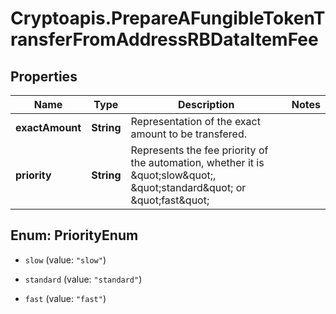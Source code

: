 # Cryptoapis.PrepareAFungibleTokenTransferFromAddressRBDataItemFee

## Properties

Name | Type | Description | Notes
------------ | ------------- | ------------- | -------------
**exactAmount** | **String** | Representation of the exact amount to be transfered. | 
**priority** | **String** | Represents the fee priority of the automation, whether it is \&quot;slow\&quot;, \&quot;standard\&quot; or \&quot;fast\&quot; | 



## Enum: PriorityEnum


* `slow` (value: `"slow"`)

* `standard` (value: `"standard"`)

* `fast` (value: `"fast"`)




